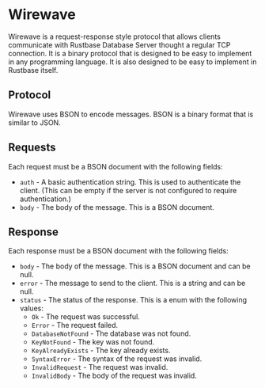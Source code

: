# Wirewave
Wirewave is a request-response style protocol that allows clients communicate with Rustbase Database Server thought a regular TCP connection.
It is a binary protocol that is designed to be easy to implement in any programming language. It is also designed to be easy to implement in Rustbase itself.

## Protocol
Wirewave uses BSON to encode messages. BSON is a binary format that is similar to JSON.

## Requests
Each request must be a BSON document with the following fields:
-   `auth` - A basic authentication string. This is used to authenticate the client. (This can be empty if the server is not configured to require authentication.)
-   `body` - The body of the message. This is a BSON document.

## Response
Each response must be a BSON document with the following fields:

-   `body` - The body of the message. This is a BSON document and can be null.
-   `error` - The message to send to the client. This is a string and can be null.
-   `status` - The status of the response. This is a enum with the following values:
    -   `Ok` - The request was successful.
    -   `Error` - The request failed.
    -   `DatabaseNotFound` - The database was not found.
    -   `KeyNotFound` - The key was not found.
    -   `KeyAlreadyExists` - The key already exists.
    -   `SyntaxError` - The syntax of the request was invalid.
    -   `InvalidRequest` - The request was invalid.
    -   `InvalidBody` - The body of the request was invalid.